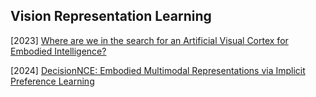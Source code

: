 ## Vision Representation Learning

[2023] [Where are we in the search for an Artificial Visual Cortex for Embodied Intelligence?](https://arxiv.org/abs/2303.18240)

[2024] [DecisionNCE: Embodied Multimodal Representations via Implicit Preference Learning](https://arxiv.org/abs/2402.18137)